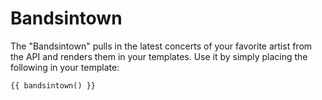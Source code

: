 Bandsintown
===========

The "Bandsintown" pulls in the latest concerts of your favorite artist from the API and renders them
in your templates. Use it by simply placing the following in your template:

    {{ bandsintown() }}
